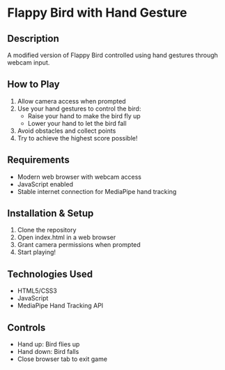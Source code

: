 # Flappy Bird with Hand Gesture

## Description
A modified version of Flappy Bird controlled using hand gestures through webcam input.

## How to Play
1. Allow camera access when prompted
2. Use your hand gestures to control the bird:
   - Raise your hand to make the bird fly up
   - Lower your hand to let the bird fall
3. Avoid obstacles and collect points
4. Try to achieve the highest score possible!

## Requirements
- Modern web browser with webcam access
- JavaScript enabled
- Stable internet connection for MediaPipe hand tracking

## Installation & Setup
1. Clone the repository
2. Open index.html in a web browser
3. Grant camera permissions when prompted
4. Start playing!

## Technologies Used
- HTML5/CSS3
- JavaScript
- MediaPipe Hand Tracking API

## Controls
- Hand up: Bird flies up
- Hand down: Bird falls
- Close browser tab to exit game